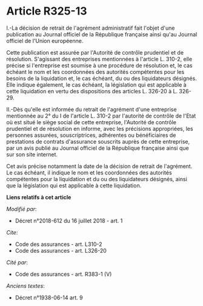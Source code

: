 # Article R325-13

I.-La décision de retrait de l'agrément administratif fait l'objet d'une publication au Journal officiel de la République
française ainsi qu'au Journal officiel de l'Union européenne.

Cette publication est assurée par l'Autorité de contrôle prudentiel et de résolution. S'agissant des entreprises mentionnées
à l'article L. 310-2, elle précise si l'entreprise est soumise à une procédure de résolution et, le cas échéant le nom et les
coordonnées des autorités compétentes pour les besoins de la liquidation et, le cas échéant, du ou des liquidateurs désignés.
Elle indique également, le cas échéant, la législation qui est applicable à cette liquidation en vertu des dispositions des
articles L. 326-20 à L. 326-29.

II.-Dès qu'elle est informée du retrait de l'agrément d'une entreprise mentionnée au 2° du I de l'article L. 310-2 par
l'autorité de contrôle de l'Etat où est situé le siège social de cette entreprise, l'Autorité de contrôle prudentiel et de
résolution en informe, avec les précisions appropriées, les personnes assurées, souscriptrices, adhérentes ou bénéficiaires
de prestations de contrats d'assurance souscrits auprès de cette entreprise, par un avis publié au Journal officiel de la
République française ainsi que sur son site internet.

Cet avis précise notamment la date de la décision de retrait de l'agrément. Le cas échéant, il indique le nom et les
coordonnées des autorités compétentes pour la liquidation et du ou des liquidateurs désignés, ainsi que la législation qui
est applicable à cette liquidation.

**Liens relatifs à cet article**

_Modifié par_:

  - Décret n°2018-612 du 16 juillet 2018 - art. 1

_Cite_:

  - Code des assurances - art. L310-2
  - Code des assurances - art. L326-20

_Cité par_:

  - Code des assurances - art. R383-1 (V)

_Anciens textes_:

  - Décret n°1938-06-14 art. 9
